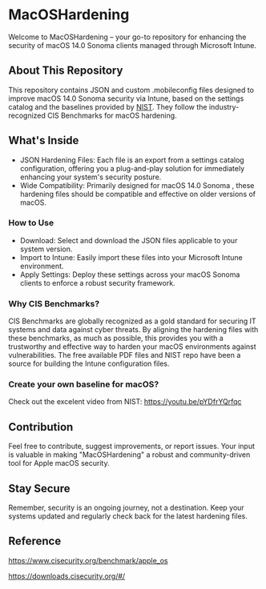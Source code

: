 # MacOSHardening

Welcome to MacOSHardening – your go-to repository for enhancing the security of macOS 14.0 Sonoma clients managed through Microsoft Intune.

## About This Repository
This repository contains JSON and custom .mobileconfig files designed to improve macOS 14.0 Sonoma security via Intune, based on the settings catalog and the baselines provided by [NIST](https://github.com/usnistgov/macos_security.). They follow the industry-recognized CIS Benchmarks for macOS hardening.

## What's Inside
* JSON Hardening Files: Each file is an export from a settings catalog configuration, offering you a plug-and-play solution for immediately enhancing your system's security posture.
* Wide Compatibility: Primarily designed for macOS 14.0 Sonoma , these hardening files should be compatible and effective on older versions of macOS.

### How to Use
* Download: Select and download the JSON files applicable to your system version.
* Import to Intune: Easily import these files into your Microsoft Intune environment.
* Apply Settings: Deploy these settings across your macOS Sonoma clients to enforce a robust security framework.

### Why CIS Benchmarks?
CIS Benchmarks are globally recognized as a gold standard for securing IT systems and data against cyber threats. By aligning the hardening files with these benchmarks, as much as possible, this provides you with a trustworthy and effective way to harden your macOS environments against vulnerabilities. The free available PDF files and NIST repo have been a source for building the Intune configuration files.

### Create your own baseline for macOS?
Check out the excelent video from NIST: https://youtu.be/pYDfrYQrfqc

## Contribution
Feel free to contribute, suggest improvements, or report issues. Your input is valuable in making "MacOSHardening" a robust and community-driven tool for Apple macOS security.

## Stay Secure
Remember, security is an ongoing journey, not a destination. Keep your systems updated and regularly check back for the latest hardening files.

## Reference
https://www.cisecurity.org/benchmark/apple_os

https://downloads.cisecurity.org/#/

